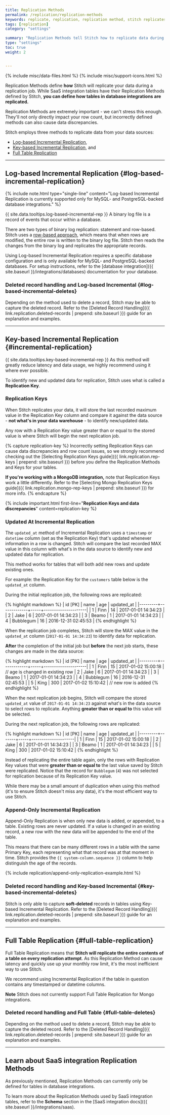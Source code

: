 ```yaml
---
title: Replication Methods
permalink: /replication/replication-methods
keywords: replicate, replication, replication method, stitch replicates data
tags: [replication]
category: "settings"

summary: "Replication Methods tell Stitch how to replicate data during a replication job. In this guide, we'll explain the methods Stitch uses, how they work for database and SaaS integrations, and how to define Replication Methods for your database integration tables."
type: "settings"
toc: true
weight: 2


---
```

{% include misc/data-files.html %}
{% include misc/support-icons.html %}

Replication Methods define **how** Stitch will replicate your data during a replication job. While SaaS integration tables have their Replication Methods defined by Stitch, **you can define how tables in database integrations are replicated.**

Replication Methods are extremely important - we can't stress this enough. They'll not only directly impact your row count, but incorrectly defined methods can also cause data discrepancies.

Stitch employs three methods to replicate data from your data sources:

- [Log-based Incremental Replication](#log-based-incremental-replication),
- [Key-based Incremental Replication](#incremental-replication), and 
- [Full Table Replication](#full-table-replication)

---

## Log-based Incremental Replication {#log-based-incremental-replication}

{% include note.html type="single-line" content="Log-based Incremental Replication is currently supported only for MySQL- and PostgreSQL-backed database integrations." %}

{{ site.data.tooltips.log-based-incremental-rep }} A binary log file is a record of events that occur within a database.

There are two types of binary log replication: statement and row-based. Stitch uses a [row-based approach](https://dev.mysql.com/doc/refman/5.5/en/binary-log-setting.html), which means that when rows are modified, the entire row is written to the binary log file. Stitch then reads the changes from the binary log and replicates the appropriate records.

Using Log-based Incremental Replication requires a specific database configuration and is only available for MySQL- and PostgreSQL-backed databases. For setup instructions, refer to the [database integration]({{ site.baseurl }}/integrations/databases) documentation for your database.

### Deleted record handling and Log-based Incremental {#log-based-incremental-deletes}

Depending on the method used to delete a record, Stitch may be able to capture the deleted record. Refer to the [Deleted Record Handling]({{ link.replication.deleted-records | prepend: site.baseurl }}) guide for an explanation and examples.

---

## Key-based Incremental Replication {#incremental-replication}

{{ site.data.tooltips.key-based-incremental-rep }} As this method will greatly reduce latency and data usage, we highly recommend using it where ever possible.

To identify new and updated data for replication, Stitch uses what is called a **Replication Key**. 

### Replication Keys

When Stitch replicates your data, it will store the last recorded maximum value in the Replication Key column and compare it against the data source - **not what's in your data warehouse** - to identify new/updated data. 

Any row with a Replication Key value greater than or equal to the stored value is where Stitch will begin the next replication job.

{% capture replication-key %}
Incorrectly setting Replication Keys can cause data discrepancies and row count issues, so we strongly recommend checking out the [Selecting Replication Keys guide]({{ link.replication.rep-keys | prepend: site.baseurl }}) before you define the Replication Methods and Keys for your tables.

**If you're working with a MongoDB integration,** note that Replication Keys work a little differently. Refer to the [Selecting Mongo Replication Keys guide]({{ link.replication.mongo-rep-keys | prepend: site.baseurl }}) for more info.
{% endcapture %}

{% include important.html first-line="**Replication Keys and data discrepancies**" content=replication-key %}

### Updated At Incremental Replication

The `updated_at` method of Incremental Replication uses a `timestamp` or `datetime` column (set as the Replication Key) that's updated whenever information in a row is changed. Stitch will compare the last recorded MAX value in this column with what's in the data source to identify new and updated data for replication.

This method works for tables that will both add new rows and update existing ones.

For example: the Replication Key for the `customers` table below is the `updated_at` column.

During the initial replication job, the following rows are replicated:

{% highlight markdown %}
| id [PK] | name        | age | updated_at          |
|---------+-------------+-----+---------------------|
| 1       | Finn        | 14  | 2017-01-01 14:34:23 |
| 2       | Jake        | 6   | 2017-01-01 14:34:23 |
| 3       | Beamo       | 1   | 2017-01-01 14:34:23 |
| 4       | Bubblegum   | 16  | 2016-12-31 02:45:53 |
{% endhighlight %}

When the replication job completes, Stitch will store the MAX value in the `updated_at` column (`2017-01-01 14:34:23`) to identify data for replication.

**After** the completion of the initial job but **before** the next job starts, these changes are made in the data source:

{% highlight markdown %}
| id [PK] | name        | age | updated_at          |
|---------+-------------+-----+---------------------|
| 1       | Finn        | 15  | 2017-01-02 15:00:18 |   // age is changed in existing row
| 2       | Jake        | 6   | 2017-01-01 14:34:23 |
| 3       | Beamo       | 1   | 2017-01-01 14:34:23 |
| 4       | Bubblegum   | 16  | 2016-12-31 02:45:53 |
| 5       | King        | 300 | 2017-01-02 15:10:42 |   // new row is added
{% endhighlight %}

When the next replication job begins, Stitch will compare the stored `updated_at` value of `2017-01-01 14:34:23` against what's in the data source to select rows to replicate. Anything **greater than or equal to** this value will be selected.

During the next replication job, the following rows are replicated:

{% highlight markdown %}
| id [PK] | name  | age | updated_at          |
|---------+-------+-----+---------------------|
| 1       | Finn  | 15  | 2017-01-02 15:00:18 |
| 2       | Jake  | 6   | 2017-01-01 14:34:23 |
| 3       | Beamo | 1   | 2017-01-01 14:34:23 |
| 5       | King  | 300 | 2017-01-02 15:10:42 |
{% endhighlight %}

Instead of replicating the entire table again, only the rows with Replication Key values that were **greater than or equal to** the last value saved by Stitch were replicated. Notice that the record for `Bubblegum` (`4`) was not selected for replication because of its Replication Key value.

While there may be a small amount of duplication when using this method (it's to ensure Stitch doesn't miss any data), it's the most efficient way to use Stitch.

### Append-Only Incremental Replication

Append-Only Replication is when only new data is added, or appended, to a table. Existing rows are never updated. If a value is changed in an existing record, a new row with the new data will be appended to the end of the table. 

This means that there can be many different rows in a table with the same Primary Key, each representing what that record was at that moment in time. Stitch provides the `{{ system-column.sequence }}` column to help distinguish the age of the records.

{% include replication/append-only-replication-example.html %}

### Deleted record handling and Key-based Incremental {#key-based-incremental-deletes}

Stitch is only able to capture **soft-deleted** records in tables using Key-based Incremental Replication. Refer to the [Deleted Record Handling]({{ link.replication.deleted-records | prepend: site.baseurl }}) guide for an explanation and examples.

---

## Full Table Replication {#full-table-replication}

Full Table Replication means that **Stitch will replicate the entire contents of a table on every replication attempt**. As this Replication Method can cause latency and quickly use up your monthly row limit, it's the most inefficient way to use Stitch.

We recommend using Incremental Replication if the table in question contains any timestamped or datetime columns.

**Note** Stitch does not currently support Full Table Replication for Mongo integrations.

### Deleted record handling and Full Table {#full-table-deletes}

Depending on the method used to delete a record, Stitch may be able to capture the deleted record. Refer to the [Deleted Record Handling]({{ link.replication.deleted-records | prepend: site.baseurl }}) guide for an explanation and examples.

---

## Learn about SaaS integration Replication Methods

As previously mentioned, Replication Methods can currently only be defined for tables in database integrations.

To learn more about the Replication Methods used by SaaS integration tables, refer to the **Schema** section in the [SaaS integration docs]({{ site.baseurl }}/integrations/saas).